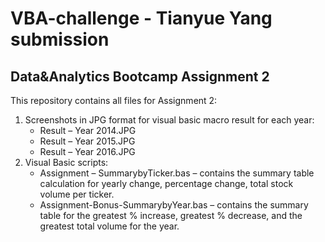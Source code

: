 # VBA-challenge - Tianyue Yang submission

## Data&amp;Analytics Bootcamp Assignment 2

This repository contains all files for Assignment 2:
1. Screenshots in JPG format for visual basic macro result for each year:
    * Result – Year 2014.JPG
    * Result – Year 2015.JPG
    * Result – Year 2016.JPG
2. Visual Basic scripts:
    * Assignment – SummarybyTicker.bas – contains the summary table calculation for yearly change, percentage change, total stock volume per ticker.
    * Assignment-Bonus-SummarybyYear.bas – contains the summary table for the greatest % increase, greatest % decrease, and the greatest total volume for the year.

